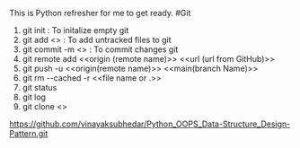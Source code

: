 This is Python refresher for me to get ready.
#Git
1. git init : To initalize empty git
2. git add <<file Name>> : To add untracked files to git
3. git commit -m <<Commit Message>> : To commit changes git 
4. git remote add <<origin (remote name)>> <<url (url from GitHub)>>
5. git push -u <<origin(remote name)>> <<main(branch Name)>>
6. git rm --cached -r <<file name or .>>
7. git status
8. git log
9. git clone <<url>>


https://github.com/vinayaksubhedar/Python_OOPS_Data-Structure_Design-Pattern.git
